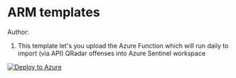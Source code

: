 # ARM templates 
Author:

1) This template let's you upload the Azure Function which will run daily to import (via API) QRadar offenses into Azure Sentinel workspace

[![Deploy to Azure](https://aka.ms/deploytoazurebutton)](https://portal.azure.com/#create/Microsoft.Template/uri/https%3A%2F%2Fraw.githubusercontent.com%2Ftungnt77%2FARM%2520templates%2Fmain%2FQRadarOffensesToSentinel.json)
